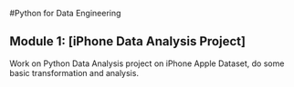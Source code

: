 #Python for Data Engineering
## Module 1: [iPhone Data Analysis Project]
Work on Python Data Analysis project on iPhone Apple Dataset, do some basic transformation and analysis.
